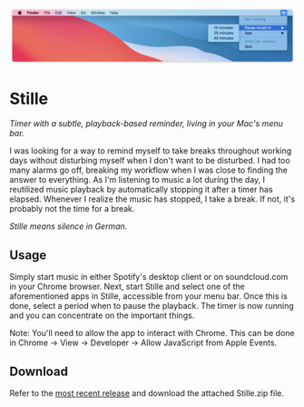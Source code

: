 ![](img/header.png)

#  Stille

*Timer with a subtle, playback-based reminder, living in your Mac's menu bar.*

I was looking for a way to remind myself to take breaks throughout working days without disturbing myself when I don't want to be disturbed.
I had too many alarms go off, breaking my workflow when I was close to finding the answer to everything.
As I'm listening to music a lot during the day, I reutilized music playback by automatically stopping it after a timer has elapsed.
Whenever I realize the music has stopped, I take a break.
If not, it's probably not the time for a break.

*Stille means silence in German.*

## Usage

Simply start music in either Spotify's desktop client or on soundcloud.com in your Chrome browser.
Next, start Stille and select one of the aforementioned apps in Stille, accessible from your menu bar.
Once this is done, select a period when to pause the playback.
The timer is now running and you can concentrate on the important things.

Note: You'll need to allow the app to interact with Chrome. This can be done in Chrome -> View -> Developer -> Allow JavaScript from Apple Events.

## Download

Refer to the [most recent release](https://github.com/vitusortner/stille/releases) and download the attached Stille.zip file.
